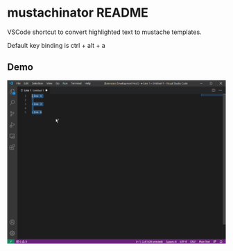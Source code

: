 # mustachinator README

VSCode shortcut to convert highlighted text to mustache templates.

Default key binding is ctrl + alt + a

## Demo

![demo](https://github.com/marwaybs/mustachinator/raw/master/demo.gif)